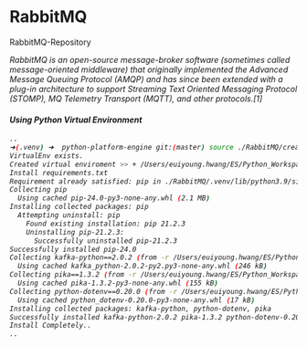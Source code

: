 
# RabbitMQ
RabbitMQ-Repository

<i>RabbitMQ is an open-source message-broker software (sometimes called message-oriented middleware) that originally implemented the Advanced Message Queuing Protocol (AMQP) and has since been extended with a plug-in architecture to support Streaming Text Oriented Messaging Protocol (STOMP), MQ Telemetry Transport (MQTT), and other protocols.[1]


#### Using Python Virtual Environment
```bash
..         
➜(.venv) ➜  python-platform-engine git:(master) source ./RabbitMQ/create_virtual_env.sh 
VirtualEnv exists.
Created virtual enviroment >> + /Users/euiyoung.hwang/ES/Python_Workspace/python-platform-engine/RabbitMQ/.venv/bin/activate
Install requirements.txt
Requirement already satisfied: pip in ./RabbitMQ/.venv/lib/python3.9/site-packages (21.2.3)
Collecting pip
  Using cached pip-24.0-py3-none-any.whl (2.1 MB)
Installing collected packages: pip
  Attempting uninstall: pip
    Found existing installation: pip 21.2.3
    Uninstalling pip-21.2.3:
      Successfully uninstalled pip-21.2.3
Successfully installed pip-24.0
Collecting kafka-python==2.0.2 (from -r /Users/euiyoung.hwang/ES/Python_Workspace/python-platform-engine/RabbitMQ/requirements.txt (line 1))
  Using cached kafka_python-2.0.2-py2.py3-none-any.whl (246 kB)
Collecting pika==1.3.2 (from -r /Users/euiyoung.hwang/ES/Python_Workspace/python-platform-engine/RabbitMQ/requirements.txt (line 2))
  Using cached pika-1.3.2-py3-none-any.whl (155 kB)
Collecting python-dotenv==0.20.0 (from -r /Users/euiyoung.hwang/ES/Python_Workspace/python-platform-engine/RabbitMQ/requirements.txt (line 3))
  Using cached python_dotenv-0.20.0-py3-none-any.whl (17 kB)
Installing collected packages: kafka-python, python-dotenv, pika
Successfully installed kafka-python-2.0.2 pika-1.3.2 python-dotenv-0.20.0
Install Completely..
..
```
